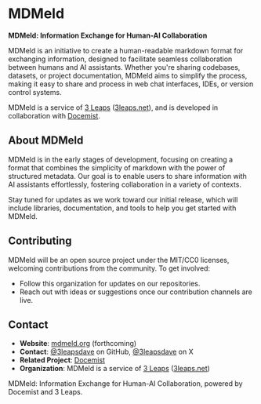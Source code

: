 # MDMeld

**MDMeld: Information Exchange for Human-AI Collaboration**

MDMeld is an initiative to create a human-readable markdown format for exchanging information, designed to facilitate seamless collaboration between humans and AI assistants. Whether you're sharing codebases, datasets, or project documentation, MDMeld aims to simplify the process, making it easy to share and process in web chat interfaces, IDEs, or version control systems.

MDMeld is a service of [3 Leaps](https://github.com/orgs/3leaps) ([3leaps.net](https://3leaps.net)), and is developed in collaboration with [Docemist](https://github.com/docemist).

## About MDMeld

MDMeld is in the early stages of development, focusing on creating a format that combines the simplicity of markdown with the power of structured metadata. Our goal is to enable users to share information with AI assistants effortlessly, fostering collaboration in a variety of contexts.

Stay tuned for updates as we work toward our initial release, which will include libraries, documentation, and tools to help you get started with MDMeld.

## Contributing

MDMeld will be an open source project under the MIT/CC0 licenses, welcoming contributions from the community. To get involved:

- Follow this organization for updates on our repositories.
- Reach out with ideas or suggestions once our contribution channels are live.

## Contact

- **Website**: [mdmeld.org](https://mdmeld.org) (forthcoming)
- **Contact**: [@3leapsdave](https://github.com/3leapsdave) on GitHub, [@3leapsdave](https://x.com/3leapsdave) on X
- **Related Project**: [Docemist](https://github.com/docemist)
- **Organization**: MDMeld is a service of [3 Leaps](https://github.com/orgs/3leaps) ([3leaps.net](https://3leaps.net))

MDMeld: Information Exchange for Human-AI Collaboration, powered by Docemist and 3 Leaps.